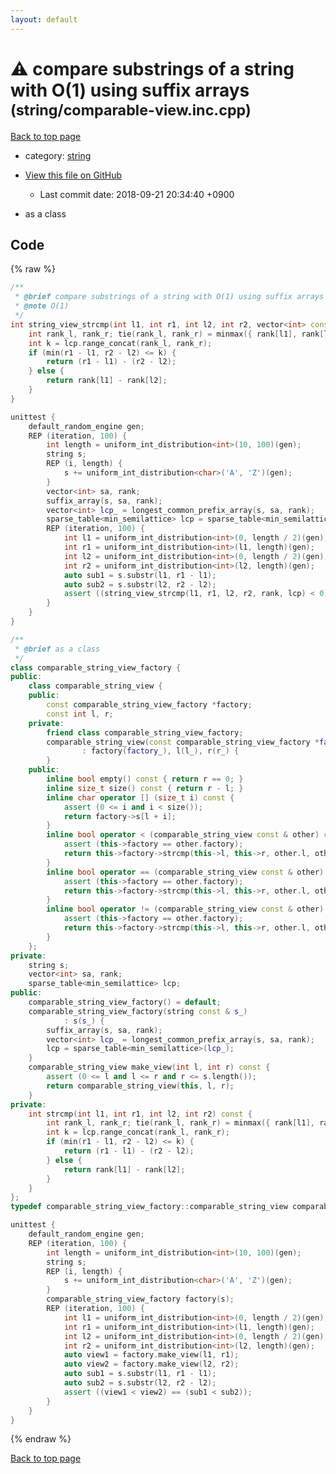 ```yaml
---
layout: default
---
```


<!-- mathjax config similar to math.stackexchange -->
<script type="text/javascript" async
  src="https://cdnjs.cloudflare.com/ajax/libs/mathjax/2.7.5/MathJax.js?config=TeX-MML-AM_CHTML">
</script>
<script type="text/x-mathjax-config">
  MathJax.Hub.Config({
    TeX: { equationNumbers: { autoNumber: "AMS" }},
    tex2jax: {
      inlineMath: [ ['$','$'] ],
      processEscapes: true
    },
    "HTML-CSS": { matchFontHeight: false },
    displayAlign: "left",
    displayIndent: "2em"
  });
</script>

<script type="text/javascript" src="https://cdnjs.cloudflare.com/ajax/libs/jquery/3.4.1/jquery.min.js"></script>
<script src="https://cdn.jsdelivr.net/npm/jquery-balloon-js@1.1.2/jquery.balloon.min.js" integrity="sha256-ZEYs9VrgAeNuPvs15E39OsyOJaIkXEEt10fzxJ20+2I=" crossorigin="anonymous"></script>
<script type="text/javascript" src="../../assets/js/copy-button.js"></script>
<link rel="stylesheet" href="../../assets/css/copy-button.css" />


# :warning: compare substrings of a string with O(1) using suffix arrays <small>(string/comparable-view.inc.cpp)</small>

<a href="../../index.html">Back to top page</a>

* category: <a href="../../index.html#b45cffe084dd3d20d928bee85e7b0f21">string</a>
* <a href="{{ site.github.repository_url }}/blob/master/string/comparable-view.inc.cpp">View this file on GitHub</a>
    - Last commit date: 2018-09-21 20:34:40 +0900


* as a class


## Code

{% raw %}
```cpp
/**
 * @brief compare substrings of a string with O(1) using suffix arrays
 * @note O(1)
 */
int string_view_strcmp(int l1, int r1, int l2, int r2, vector<int> const & rank, sparse_table<min_semilattice> const & lcp) {
    int rank_l, rank_r; tie(rank_l, rank_r) = minmax({ rank[l1], rank[l2] });
    int k = lcp.range_concat(rank_l, rank_r);
    if (min(r1 - l1, r2 - l2) <= k) {
        return (r1 - l1) - (r2 - l2);
    } else {
        return rank[l1] - rank[l2];
    }
}

unittest {
    default_random_engine gen;
    REP (iteration, 100) {
        int length = uniform_int_distribution<int>(10, 100)(gen);
        string s;
        REP (i, length) {
            s += uniform_int_distribution<char>('A', 'Z')(gen);
        }
        vector<int> sa, rank;
        suffix_array(s, sa, rank);
        vector<int> lcp_ = longest_common_prefix_array(s, sa, rank);
        sparse_table<min_semilattice> lcp = sparse_table<min_semilattice>(lcp_);
        REP (iteration, 100) {
            int l1 = uniform_int_distribution<int>(0, length / 2)(gen);
            int r1 = uniform_int_distribution<int>(l1, length)(gen);
            int l2 = uniform_int_distribution<int>(0, length / 2)(gen);
            int r2 = uniform_int_distribution<int>(l2, length)(gen);
            auto sub1 = s.substr(l1, r1 - l1);
            auto sub2 = s.substr(l2, r2 - l2);
            assert ((string_view_strcmp(l1, r1, l2, r2, rank, lcp) < 0) == (sub1 < sub2));
        }
    }
}

/**
 * @brief as a class
 */
class comparable_string_view_factory {
public:
    class comparable_string_view {
    public:
        const comparable_string_view_factory *factory;
        const int l, r;
    private:
        friend class comparable_string_view_factory;
        comparable_string_view(const comparable_string_view_factory *factory_, int l_, int r_)
                : factory(factory_), l(l_), r(r_) {
        }
    public:
        inline bool empty() const { return r == 0; }
        inline size_t size() const { return r - l; }
        inline char operator [] (size_t i) const {
            assert (0 <= i and i < size());
            return factory->s[l + i];
        }
        inline bool operator < (comparable_string_view const & other) const {
            assert (this->factory == other.factory);
            return this->factory->strcmp(this->l, this->r, other.l, other.r) < 0;
        }
        inline bool operator == (comparable_string_view const & other) const {
            assert (this->factory == other.factory);
            return this->factory->strcmp(this->l, this->r, other.l, other.r) == 0;
        }
        inline bool operator != (comparable_string_view const & other) const {
            assert (this->factory == other.factory);
            return this->factory->strcmp(this->l, this->r, other.l, other.r) != 0;
        }
    };
private:
    string s;
    vector<int> sa, rank;
    sparse_table<min_semilattice> lcp;
public:
    comparable_string_view_factory() = default;
    comparable_string_view_factory(string const & s_)
            : s(s_) {
        suffix_array(s, sa, rank);
        vector<int> lcp_ = longest_common_prefix_array(s, sa, rank);
        lcp = sparse_table<min_semilattice>(lcp_);
    }
    comparable_string_view make_view(int l, int r) const {
        assert (0 <= l and l <= r and r <= s.length());
        return comparable_string_view(this, l, r);
    }
private:
    int strcmp(int l1, int r1, int l2, int r2) const {
        int rank_l, rank_r; tie(rank_l, rank_r) = minmax({ rank[l1], rank[l2] });
        int k = lcp.range_concat(rank_l, rank_r);
        if (min(r1 - l1, r2 - l2) <= k) {
            return (r1 - l1) - (r2 - l2);
        } else {
            return rank[l1] - rank[l2];
        }
    }
};
typedef comparable_string_view_factory::comparable_string_view comparable_string_view;

unittest {
    default_random_engine gen;
    REP (iteration, 100) {
        int length = uniform_int_distribution<int>(10, 100)(gen);
        string s;
        REP (i, length) {
            s += uniform_int_distribution<char>('A', 'Z')(gen);
        }
        comparable_string_view_factory factory(s);
        REP (iteration, 100) {
            int l1 = uniform_int_distribution<int>(0, length / 2)(gen);
            int r1 = uniform_int_distribution<int>(l1, length)(gen);
            int l2 = uniform_int_distribution<int>(0, length / 2)(gen);
            int r2 = uniform_int_distribution<int>(l2, length)(gen);
            auto view1 = factory.make_view(l1, r1);
            auto view2 = factory.make_view(l2, r2);
            auto sub1 = s.substr(l1, r1 - l1);
            auto sub2 = s.substr(l2, r2 - l2);
            assert ((view1 < view2) == (sub1 < sub2));
        }
    }
}

```
{% endraw %}

<a href="../../index.html">Back to top page</a>

